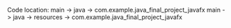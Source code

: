 Code location:
main -> java -> com.example.java_final_project_javafx
main -> java -> resources -> com.example.java_final_project_javafx
